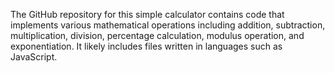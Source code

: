 The GitHub repository for this simple calculator contains code that implements various mathematical operations including addition, subtraction, multiplication, division, percentage calculation, modulus operation, and exponentiation. It likely includes files written in languages such as JavaScript.
